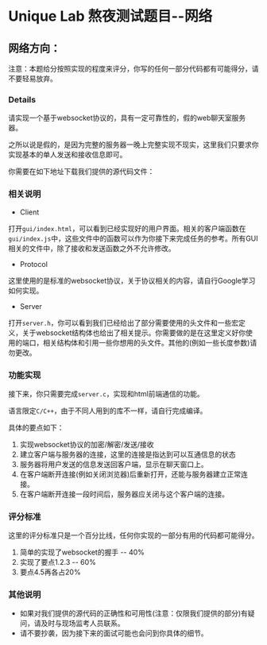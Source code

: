 # Unique Lab 熬夜测试题目--网络

## 网络方向：

注意：本题给分按照实现的程度来评分，你写的任何一部分代码都有可能得分，请不要轻易放弃。

### Details

请实现一个基于websocket协议的，具有一定可靠性的，假的web聊天室服务器。

之所以说是假的，是因为完整的服务器一晚上完整实现不现实，这里我们只要求你实现基本的单人发送和接收信息即可。

你需要在如下地址下载我们提供的源代码文件：

### 相关说明

* Client

打开`gui/index.html`，可以看到已经实现好的用户界面。相关的客户端函数在`gui/index.js`中，这些文件中的函数可以作为你接下来完成任务的参考。所有GUI相关的文件中，除了接收和发送函数之外不允许修改。

* Protocol

这里使用的是标准的websocket协议，关于协议相关的内容，请自行Google学习如何实现。

* Server

打开`server.h`，你可以看到我们已经给出了部分需要使用的头文件和一些宏定义，关于websocket结构体也给出了相关提示。你需要做的是在这里定义好你使用的端口，相关结构体和引用一些你想用的头文件。其他的(例如一些长度参数)请勿更改。

### 功能实现

接下来，你只需要完成`server.c`，实现和html前端通信的功能。

语言限定`C/C++`，由于不同人用到的库不一样，请自行完成编译。

具体的要点如下：

1. 实现websocket协议的加密/解密/发送/接收
2. 建立客户端与服务器的连接，这里的连接是指达到可以互通信息的状态
3. 服务器将用户发送的信息发送回客户端，显示在聊天窗口上。
4. 在客户端断开连接(例如关闭浏览器)后重新打开，还能与服务器建立正常连接。
5. 在客户端断开连接一段时间后，服务器应关闭与这个客户端的连接。

### 评分标准

这里的评分标准只是一个百分比线，任何你实现的一部分有用的代码都可能得分。

1. 简单的实现了websocket的握手 -- 40%
2. 实现了要点1.2.3 -- 60%
3. 要点4.5再各占20%

### 其他说明

* 如果对我们提供的源代码的正确性和可用性(注意：仅限我们提供的部分)有疑问，请及时与现场监考人员联系。
* 请不要抄袭，因为接下来的面试可能也会问到你具体的细节。